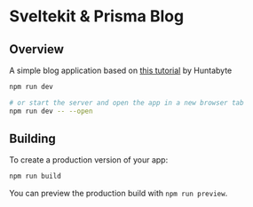 # Sveltekit & Prisma Blog

## Overview
A simple blog application based on [this tutorial](https://www.youtube.com/watch?v=E9J2VXd-bzE) by Huntabyte


```bash
npm run dev

# or start the server and open the app in a new browser tab
npm run dev -- --open
```

## Building

To create a production version of your app:

```bash
npm run build
```

You can preview the production build with `npm run preview`.
